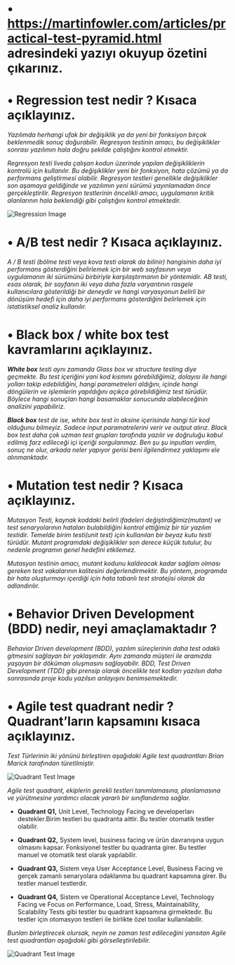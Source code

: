 
# • https://martinfowler.com/articles/practical-test-pyramid.html adresindeki yazıyı okuyup özetini çıkarınız.

# • Regression test nedir ? Kısaca açıklayınız.

*Yazılımda herhangi ufak bir değişiklik ya da yeni bir fonksiyon birçok beklenmedik sonuç doğurabilir. Regresyon testinin amacı, bu değişiklikler sonrası yazılımın hala doğru şekilde çalıştığını kontrol etmektir.*

*Regresyon testi liveda çalışan kodun üzerinde yapılan değişikliklerin kontrolü için kullanılır. Bu değişiklikler yeni bir fonksiyon, hata çözümü ya da performans geliştirmesi olabilir. Regresyon testleri genellikle değişiklikler son aşamaya geldiğinde ve yazılımın yeni sürümü yayınlamadan önce gerçekleştirilir. Regresyon testlerinin öncelikli amacı, uygulamanın kritik alanlarının hala beklendiği gibi çalıştığını kontrol etmektedir.* 

![Regression Image](https://miro.medium.com/max/724/0*egSCtZuMPj0Q9N0f)


# • A/B test nedir ? Kısaca açıklayınız.

*A / B testi (bölme testi veya kova testi olarak da bilinir) hangisinin daha iyi performans gösterdiğini belirlemek için bir web sayfasının veya uygulamanın iki sürümünü birbiriyle karşılaştırmanın bir yöntemidir. AB testi, esas olarak, bir sayfanın iki veya daha fazla varyantının rasgele kullanıcılara gösterildiği bir deneydir ve hangi varyasyonun belirli bir dönüşüm hedefi için daha iyi performans gösterdiğini belirlemek için istatistiksel analiz kullanılır.*

# • Black box / white box test kavramlarını açıklayınız.

***White box** testi aynı zamanda Glass box ve structure testing diye geçmekte. Bu test içeriğini yani kod kısmını görebildiğimiz, dolayısı ile hangi yolları takip edebildiğini, hangi parametreleri aldığını, içinde hangi döngülerin ve işlemlerin yapıldığını açıkça görebildiğimiz test türüdür. Böylece hangi sonuçları hangi basamaklar sonucunda alabileceğinin analizini yapabiliriz.*

***Black box** test de ise, white box test in aksine içerisinde hangi tür kod olduğunu bilmeyiz. Sadece input paramatrelerini verir ve output alırız.  Black box test daha çok uzman test grupları tarafında yazılır ve doğruluğu kabul edilmiş farz edileceği içi içeriği sorgulanmaz. Ben şu şu inputları verdim, sonuç ne olur, arkada neler yapıyor gerisi beni ilgilendirmez yaklaşımı ele alınmanktadır.*


# • Mutation test nedir ? Kısaca açıklayınız.

*Mutasyon Testi, kaynak koddaki belirli ifadeleri değiştirdiğimiz(mutant) ve test senaryolarının hataları bulabildiğini kontrol ettiğimiz bir tür yazılım testidir. Temelde birim testi(unit test) için kullanılan bir beyaz kutu testi türüdür. Mutant programdaki değişiklikler son derece küçük tutulur, bu nedenle programın genel hedefini etkilemez.*


*Mutasyon testinin amacı, mutant kodunu kaldıracak kadar sağlam olması gereken test vakalarının kalitesini değerlendirmektir. Bu yöntem, programda bir hata oluşturmayı içerdiği için hata tabanlı test stratejisi olarak da adlandırılır.*



# • Behavior Driven Development (BDD) nedir, neyi amaçlamaktadır ?

*Behavior Driven development (BDD), yazılım süreçlerinin daha test odaklı gitmesini sağlayan bir yaklaşımdır. Aynı zamanda müşteri ile aramızda yaşayan bir döküman oluşmasını sağlayabilir. BDD, Test Driven Development (TDD) gibi prensip olarak öncelikle test kodları yazılsın daha sonrasında proje kodu yazılsın anlayışını benimsemektedir.*


# • Agile test quadrant nedir ? Quadrant’ların kapsamını kısaca açıklayınız.

*Test Türlerinin iki yönünü birleştiren aşağıdaki Agile test quadrantları Brian Marick tarafından türetilmiştir.*

![Quadrant Test Image](https://www.tutorialspoint.com/agile_testing/images/quadrants.jpg)

*Agile test quadrant, ekiplerin gerekli testleri tanımlamasına, planlamasına ve yürütmesine yardımcı olacak yararlı bir sınıflandırma sağlar.*

* **Quadrant Q1,** Unit Level, Technology Facing ve developerları destekler.Birim testleri bu quadranta aittir. Bu testler otomatik testler olabilir.

* **Quadrant Q2,** System level, business facing ve ürün davranışına uygun olmasını kapsar. Fonksiyonel testler bu quadranta girer. Bu testler manuel ve otomatik test olarak yapılabilir.

* **Quadrant Q3,** Sistem veya User Acceptance Level, Business Facing ve gerçek zamanlı senaryolara odaklanma bu quadrant kapsamına girer. Bu testler manuel testlerdir.

* **Quadrant Q4,** Sistem ve Operational Acceptance Level, Technology Facing ve  Focus on Performance, Load, Stress, Maintainability, Scalability Tests gibi testler bu quadrant kapsamına girmektedir. Bu testler için otomasyon testleri ile birlikte özel toollar kullanılabilir.

*Bunları birleştirecek olursak, neyin ne zaman test edileceğini yansıtan Agile test quadrantları aşağıdaki gibi görselleştirilebilir.*

![Quadrant Test Image](https://www.tutorialspoint.com/agile_testing/images/testing_quadrants.jpg)


